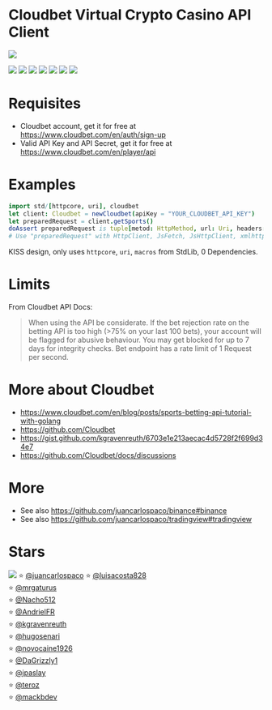# Cloudbet Virtual Crypto Casino API Client

![](https://raw.githubusercontent.com/juancarlospaco/cloudbet/nim/cloudbet.jpg)

![](https://github.com/juancarlospaco/cloudbet/actions/workflows/build.yml/badge.svg)
![](https://img.shields.io/github/languages/top/juancarlospaco/cloudbet?style=for-the-badge)
![](https://img.shields.io/github/stars/juancarlospaco/cloudbet?style=for-the-badge)
![](https://img.shields.io/github/languages/code-size/juancarlospaco/cloudbet?style=for-the-badge)
![](https://img.shields.io/github/issues-raw/juancarlospaco/cloudbet?style=for-the-badge)
![](https://img.shields.io/github/issues-pr-raw/juancarlospaco/cloudbet?style=for-the-badge)
![](https://img.shields.io/github/last-commit/juancarlospaco/cloudbet?style=for-the-badge)


# Requisites

- Cloudbet account, get it for free at https://www.cloudbet.com/en/auth/sign-up
- Valid API Key and API Secret, get it for free at https://www.cloudbet.com/en/player/api


# Examples

```nim
import std/[httpcore, uri], cloudbet
let client: Cloudbet = newCloudbet(apiKey = "YOUR_CLOUDBET_API_KEY")
let preparedRequest = client.getSports()
doAssert preparedRequest is tuple[metod: HttpMethod, url: Uri, headers: array[3, (string, string)], body: string]
# Use "preparedRequest" with HttpClient, JsFetch, JsHttpClient, xmlhttprequest, or your favorite HTTP lib, etc...
```

KISS design, only uses `httpcore`, `uri`, `macros` from StdLib, 0 Dependencies.


# Limits

From Cloudbet API Docs:

> When using the API be considerate.
> If the bet rejection rate on the betting API is too high (>75% on your last 100 bets),
> your account will be flagged for abusive behaviour.
> You may get blocked for up to 7 days for integrity checks.
> Bet endpoint has a rate limit of 1 Request per second.


# More about Cloudbet

- https://www.cloudbet.com/en/blog/posts/sports-betting-api-tutorial-with-golang
- https://github.com/Cloudbet
- https://gist.github.com/kgravenreuth/6703e1e213aecac4d5728f2f699d34e7
- https://github.com/Cloudbet/docs/discussions


# More

- See also https://github.com/juancarlospaco/binance#binance
- See also https://github.com/juancarlospaco/tradingview#tradingview


# Stars

![](https://starchart.cc/juancarlospaco/cloudbet.svg)
:star: [@juancarlospaco](https://github.com/juancarlospaco '2022-02-19')
:star: [@luisacosta828](https://github.com/luisacosta828 '2022-02-20')	
:star: [@mrgaturus](https://github.com/mrgaturus '2022-02-20')	
:star: [@Nacho512](https://github.com/Nacho512 '2022-02-20')	
:star: [@AndrielFR](https://github.com/AndrielFR '2022-02-21')	
:star: [@kgravenreuth](https://github.com/kgravenreuth '2022-04-29')	
:star: [@hugosenari](https://github.com/hugosenari '2022-05-28')	
:star: [@novocaine1926](https://github.com/novocaine1926 '2022-06-13')	
:star: [@DaGrizzly1](https://github.com/DaGrizzly1 '2022-07-14')	
:star: [@jpaslay](https://github.com/jpaslay '2023-03-27')	
:star: [@teroz](https://github.com/teroz '2023-05-03')	
:star: [@mackbdev](https://github.com/mackbdev '2023-09-29')	
